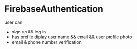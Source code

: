 # FirebaseAuthentication
user can 
- sign up && log in
- has profile diplay user name && email && user profile photo
- email & phone number verification
